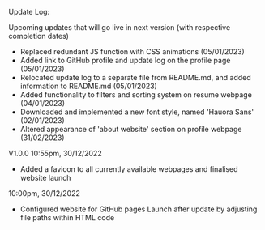 Update Log:


  Upcoming updates that will go live in next version (with respective completion dates)
  - Replaced redundant JS function with CSS animations (05/01/2023)
  - Added link to GitHub profile and update log on the profile page (05/01/2023)
  - Relocated update log to a separate file from README.md, and added information to README.md (05/01/2023)
  - Added functionality to filters and sorting system on resume webpage (04/01/2023)
  - Downloaded and implemented a new font style, named 'Hauora Sans' (02/01/2023)
  - Altered appearance of 'about website' section on profile webpage (31/02/2023)


  V1.0.0
  10:55pm, 30/12/2022
  - Added a favicon to all currently available webpages and finalised website launch


  10:00pm, 30/12/2022
  - Configured website for GitHub pages Launch after update by adjusting file paths within HTML code
